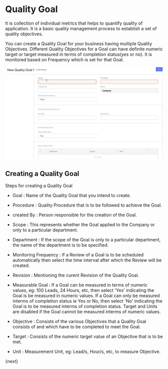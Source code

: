 <!-- add-breadcrumbs -->
# Quality Goal

  It is collection of individual metrics that helps to quantify quality of application. It is a basic quality management process to establish a set of quality objectives.

 You can create a Quality Goal for your business having multiple Quality Objectives. Different Quality Objectives for a Goal can have definite numeric target or target measured in terms of completion status(yes or no). It is monitored based on Frequency which is set for that Goal.

<img class="screenshot" alt="Quality mangement" src="./assets/Goal.gif">

## Creating a Quality Goal

 Steps for creating a Quality Goal

 * Goal : Name of the Quality Goal that you intend to create.
 
 * Procedure : Quality Procedure that is to be followed to achieve the Goal.

 * created By : Person responsible for the creation of the Goal.

 * Scope : This represents whether the Goal applied to the Company or only to a particular department.
 
 * Department : If the scope of the Goal is only to a particular department, the name of the department is to be specified.
 
 * Monitoring Frequency : If a Review of a Goal is to be scheduled automatically then select the time interval after which the Review will be created.

 * Revision : Mentioning the curent Revision of the Quality Goal.

 * Measurable Goal : If a Goal can be measured in terms of numeric values, eg: 100 Leads, 24 Hours, etc, then select 'Yes' indicating the Goal is be measured in numeric values. If a Goal can only be measured interms of completion status ie Yes or No, then select 'No' indicating the Goal is to be measured interms of completion status. Target and Units are disabled if the Goal cannot be measured interms of numeric values.

 * Objective : Consists of the various Objectives that a Quality Goal consists of and which have to be completed to meet the Goal.

 * Target : Consists of the numeric target value of an Objective that is to be met.

 * Unit : Measurement Unit, eg: Lead/s, Hour/s, etc, to measure Objective.

{next}